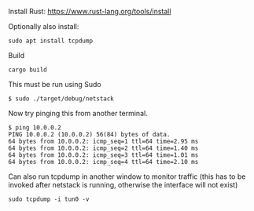 Install Rust: <https://www.rust-lang.org/tools/install>

Optionally also install:

    sudo apt install tcpdump

Build

    cargo build

This must be run using Sudo

    $ sudo ./target/debug/netstack

Now try pinging this from another terminal.

    $ ping 10.0.0.2
    PING 10.0.0.2 (10.0.0.2) 56(84) bytes of data.
    64 bytes from 10.0.0.2: icmp_seq=1 ttl=64 time=2.95 ms
    64 bytes from 10.0.0.2: icmp_seq=2 ttl=64 time=1.40 ms
    64 bytes from 10.0.0.2: icmp_seq=3 ttl=64 time=1.01 ms
    64 bytes from 10.0.0.2: icmp_seq=4 ttl=64 time=2.10 ms

Can also run tcpdump in another window to monitor traffic (this has to be invoked after netstack is
running, otherwise the interface will not exist)

    sudo tcpdump -i tun0 -v
